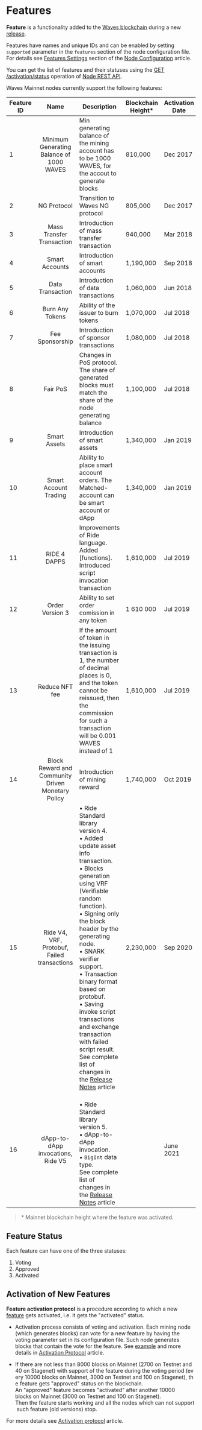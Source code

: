 # Features

**Feature** is a functionality added to the [Waves blockchain](/en/blockchain/blockchain/) during a new [release](https://github.com/wavesplatform/Waves/releases).

Features have names and unique IDs and can be enabled by setting `supported` parameter in the `features` section of the node configuration file. For details see [Features Settings](/en/waves-node/node-configuration#features-section) section of the [Node Configuration](/en/waves-node/node-configuration) article.

You can get the list of features and their statuses using the [GET /activation/status](https://nodes.wavesnodes.com/api-docs/index.html#/activation/status) operation of [Node REST API](/en/waves-node/node-api/).

Waves Mainnet nodes currently support the following features:

| Feature ID |                        Name                       | Description                                                                                                                                                                                              | Blockchain Height* | Activation Date |
|------------|:-------------------------------------------------:|----------------------------------------------------------------------------------------------------------------------------------------------------------------------------------------------------------|-------------------|-----------------|
| 1          | Minimum Generating Balance of 1000 WAVES          | Min generating balance of the mining account has to be 1000 WAVES, for the accout to generate blocks                                                                                                     | 810,000           | Dec 2017        |
| 2          | NG Protocol                                       | Transition to Waves NG protocol                                                                                                                                                                          | 805,000           | Dec 2017        |
| 3          | Mass Transfer Transaction                         | Introduction of mass transfer transaction                                                                                                                                                                | 940,000           | Mar 2018        |
| 4          | Smart Accounts                                    | Introduction of smart accounts                                                                                                                                                                           | 1,190,000         | Sep 2018        |
| 5          | Data Transaction                                  | Introduction of data transactions                                                                                                                                                                        | 1,060,000         | Jun 2018        |
| 6          | Burn Any Tokens                                   | Ability of the issuer to burn tokens                                                                                                                                                                     | 1,070,000         | Jul 2018        |
| 7          | Fee Sponsorship                                   | Introduction of sponsor transactions                                                                                                                                                                     | 1,080,000         | Jul 2018        |
| 8          | Fair PoS                                          | Changes in PoS protocol. The share of generated blocks must match the share of the node generating balance                                                                                               | 1,100,000         | Jul 2018        |
| 9          | Smart Assets                                      | Introduction of smart assets                                                                                                                                                                             | 1,340,000         | Jan 2019        |
| 10         | Smart Account Trading                             | Ability to place smart account orders. The Matched-account can be smart account or dApp                                                                                                                  | 1,340,000         | Jan 2019        |
| 11         | RIDE 4 DAPPS                                      | Improvements of Ride language. Added [functions]. Introduced script invocation transaction                                                                                                               | 1,610,000         | Jul 2019        |
| 12         | Order Version 3                                   | Ability to set order comission in any token                                                                                                                                                              | 1 610 000         | Jul 2019        |
| 13         | Reduce NFT fee                                    | If the amount of token in the issuing transaction is 1, the number of decimal places is 0, and the token cannot be reissued, then the commission for such a transaction will be 0.001 WAVES instead of 1 | 1,610,000         | Jul 2019        |
| 14         | Block Reward and Community Driven Monetary Policy | Introduction of mining reward                                                                                                                                                                            | 1,740,000         | Oct 2019        |
| 15 | Ride V4, VRF, Protobuf, Failed transactions | • Ride Standard library version 4.<br>• Added update asset info transaction.<br>• Blocks generation using VRF (Verifiable random function).<br>• Signing only the block header by the generating node.<br>• SNARK verifier support.<br>• Transaction binary format based on protobuf.<br>• Saving invoke script transactions and exchange transaction with failed script result.<br>See complete list of changes in the [Release Notes](/en/keep-in-touch/release-notes#version-1-2-malibu) article | 2,230,000 | Sep 2020 |
| 16 | dApp-to-dApp invocations, Ride V5 | <br>• Ride Standard library version 5.<br>• dApp-to-dApp invocation.<br>• `BigInt` data type. <br>See complete list of changes in the [Release Notes](/en/keep-in-touch/release-notes#version-1-3-jumeirah) article | | June 2021 |

> \* Mainnet blockchain height where the feature was activated.

## Feature Status

Each feature can have one of the three statuses:

1. Voting
2. Approved
3. Activated

## Activation of New Features

**Feature activation protocol** is a procedure according to which a new [feature](/en/waves-node/features/) gets activated, i.e. it gets the "activated" status.

* Activation process consists of voting and activation. Each mining node (which generates blocks) can vote for a new feature by having the voting parameter set in its configuration file. Such node generates blocks that  contain the vote for the feature. See [example](/en/waves-node/activation-protocol#configuration-file-changes) and more details in [Activation Protocol](/en/waves-node/activation-protocol) article.

* If there are not less than 8000 blocks on Mainnet (2700 on Testnet and 40 on Stagenet) with support of the feature during the voting period (every 10000 blocks on Mainnet, 3000 on Testnet and 100 on Stagenet), the feature gets "approved" status on the blockchain.  An "approved" feature becomes "activated" after another 10000 blocks on Mainnet (3000 on Testnet and 100 on Stagenet). Then the feature starts working and all the nodes which can not support such feature (old versions) stop.

For more details see [Activation protocol](/en/waves-node/activation-protocol) article.
